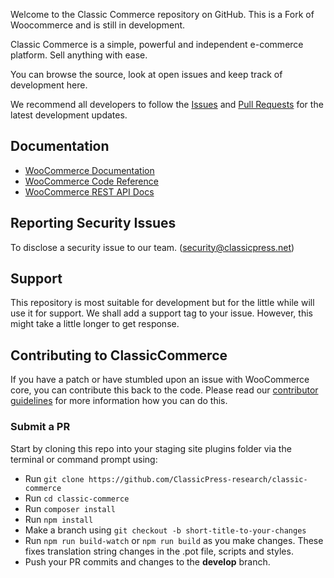 <!---<p align="center"><a href="https://woocommerce.com/"><img src="https://woocommerce.com/wp-content/themes/woo/images/logo-woocommerce@2x.png" alt="WooCommerce"></a></p>-->

Welcome to the Classic Commerce repository on GitHub. This is a Fork of Woocommerce and is still in development. 

Classic Commerce is a simple, powerful and independent e-commerce platform. Sell anything with ease.

You can browse the source, look at open issues and keep track of development here. 

We recommend all developers to follow the [Issues](https://github.com/ClassicPress-research/classic-commerce/issues) and [Pull Requests](https://github.com/ClassicPress-research/classic-commerce/pulls) for the latest development updates.


## Documentation
* [WooCommerce Documentation](https://docs.woocommerce.com/documentation/plugins/woocommerce/)
* [WooCommerce Code Reference](https://docs.woocommerce.com/wc-apidocs/)
* [WooCommerce REST API Docs](https://woocommerce.github.io/woocommerce-rest-api-docs/)

## Reporting Security Issues
To disclose a security issue to our team. (security@classicpress.net)

## Support
This repository is most suitable for development but for the little while will use it for support. We shall add a support tag to your issue. However, this might take a little longer to get response.

## Contributing to ClassicCommerce
If you have a patch or have stumbled upon an issue with WooCommerce core, you can contribute this back to the code. Please read our [contributor guidelines](https://github.com/ClassicPress-research/classic-commerce/blob/master/.github/CONTRIBUTING.md) for more information how you can do this.

### Submit a PR
Start by cloning this repo into your staging site plugins folder via the terminal or command prompt using:
- Run `git clone https://github.com/ClassicPress-research/classic-commerce`
- Run `cd classic-commerce`
- Run `composer install`
- Run `npm install`
- Make a branch using `git checkout -b short-title-to-your-changes`
- Run `npm run build-watch` or `npm run build` as you make changes. These fixes translation string changes in the .pot file, scripts and styles.
- Push your PR commits and changes to the **develop** branch.
